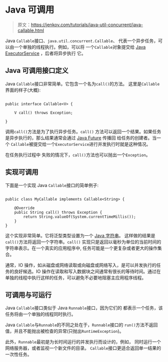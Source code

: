# Java 可调用

> 原文：<https://jenkov.com/tutorials/java-util-concurrent/java-callable.html>

Java `Callable`接口、`java.util.concurrent.Callable`、 代表一个异步任务，可以由一个单独的线程执行。例如，可以将 一个`Callable`对象提交给 [Java ExecutorService](executorservice.html) ，后者将异步执行 它。

## Java 可调用接口定义

Java `Callable`接口非常简单。它包含一个名为`call()`的方法。 这里是`Callable`界面的样子(大概):

```

public interface Callable<V> {

    V call() throws Exception;

}

```

调用`call()`方法是为了执行异步任务。`call()` 方法可以返回一个结果。如果任务是异步执行的，那么结果通常会通过 [Java Future](java-future.html) 传播回 给任务的创建者。当一个 `Callable`被提交给一个`ExecutorService`进行并发执行时就是这种情况。

在任务执行过程中 失败的情况下，`call()`方法也可以抛出一个`Exception`。

## 实现可调用

下面是一个实现 Java `Callable`接口的简单例子:

```

public class MyCallable implements Callable<String> {

    @Override
    public String call() throws Exception {
        return String.valueOf(System.currentTimeMillis());
    }
}

```

这个实现非常简单。它将泛型类型设置为一个 [Java 字符串](/java/strings.html)。 这样做的结果是`call()`方法将返回一个字符串。`call()` 实现只是返回以毫秒为单位的当前时间的字符串表示。在一个真实的应用程序中, 任务可能是一个更复杂或者更大的操作集合。

通常，IO 操作，如从磁盘或网络读取或向磁盘或网络写入，是可以并发执行的任务的良好候选。IO 操作在读取和写入数据块之间通常有很长的等待时间。通过在单独的线程中执行这样的任务，可以避免不必要地阻塞主应用程序线程。

## 可调用与可运行

Java `Callable`接口类似于 Java `Runnable`接口，因为它们的 都表示一个任务，该任务将由一个单独的线程同时执行。

Java `Callable`与`Runnable`的不同之处在于，`Runnable`接口的 `run()`方法不返回值，并且不能抛出被检查的异常(只抛出`RuntimeException`)。

此外，`Runnable`最初是为长时间运行的并发执行而设计的，例如， 同时运行一个网络服务器，或者监视一个新文件的目录。 `Callable`接口更适合返回单一结果的一次性任务。
